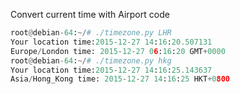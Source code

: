 Convert current time with Airport code

```python
root@debian-64:~/# ./timezone.py LHR
Your location time:2015-12-27 14:16:20.507131
Europe/London time: 2015-12-27 06:16:20 GMT+0000
root@debian-64:~/# ./timezone.py hkg
Your location time:2015-12-27 14:16:25.143637
Asia/Hong_Kong time: 2015-12-27 14:16:25 HKT+0800
```
